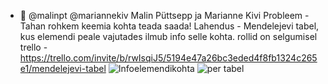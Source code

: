 - 👋 @malinpt @mariannekiv
Malin Püttsepp ja Marianne Kivi
Probleem - Tahan rohkem keemia kohta teada saada!
Lahendus - Mendelejevi tabel, kus elemendi peale vajutades ilmub info selle kohta.
rollid on selgumisel
 trello - https://trello.com/invite/b/rwIsqiJ5/5194e47a26bc3eded4f8fb1324c265e1/mendelejevi-tabel
![Infoelemendikohta](https://user-images.githubusercontent.com/90179635/134820460-87b2c1e9-29b0-481a-a77a-de6ff6541cdf.png)
![per tabel](https://user-images.githubusercontent.com/90179635/134820464-82b208c3-6251-44e5-bb0e-18a8ea880070.png)
